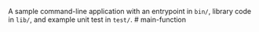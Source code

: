 A sample command-line application with an entrypoint in `bin/`, library code
in `lib/`, and example unit test in `test/`.
#   m a i n - f u n c t i o n  
 
